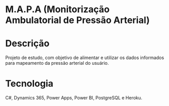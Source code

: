 # M.A.P.A (Monitorização Ambulatorial de Pressão Arterial)
# Descrição
Projeto de estudo, com objetivo de alimentar e utilizar os dados informados para mapeamento da pressão arterial do usuário.
# Tecnologia
C#, Dynamics 365, Power Apps, Power BI, PostgreSQL e Heroku.
